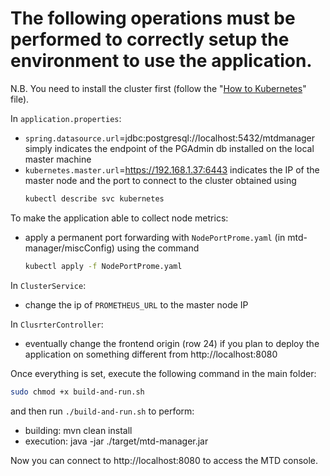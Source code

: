 # The following operations must be performed to correctly setup the environment to use the application. 
N.B. You need to install the cluster first (follow the "[How to Kubernetes](How_to_kubernetes.md)" file).

In `application.properties`:
  - `spring.datasource.url`=jdbc:postgresql://localhost:5432/mtdmanager simply indicates the endpoint of the PGAdmin db installed on the local master machine
  - `kubernetes.master.url`=https://192.168.1.37:6443 indicates the IP of the master node and the port to connect to the cluster obtained using
      ```sh
      kubectl describe svc kubernetes
      ```
      
To make the application able to collect node metrics:
  - apply a permanent port forwarding with `NodePortProme.yaml` (in mtd-manager/miscConfig) using the command
    ```sh
    kubectl apply -f NodePortProme.yaml
    ```
    
In `ClusterService`:
  - change the ip of `PROMETHEUS_URL` to the master node IP

In `ClusrterController`:
  - eventually change the frontend origin (row 24) if you plan to deploy the application on something different from http://localhost:8080

Once everything is set, execute the following command in the main folder:
```sh
sudo chmod +x build-and-run.sh
```
and then run `./build-and-run.sh` to perform:
  - building: mvn clean install
  - execution: java -jar ./target/mtd-manager.jar  

Now you can connect to http://localhost:8080 to access the MTD console.
